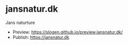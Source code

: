 # jansnatur.dk
Jans naturture

- Preview: https://slogen.github.io/preview.jansnatur.dk/
- Publish: https://jansnatur.dk

